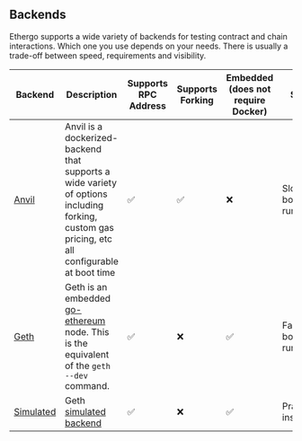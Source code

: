 ## Backends

Ethergo supports a wide variety of backends for testing contract and chain interactions. Which one you use depends on your needs. There is usually a trade-off between speed, requirements and visibility.

| Backend                  | Description                                                                                                                                    | Supports RPC Address | Supports Forking | Embedded (does not require Docker) | Speed                  |
|--------------------------|------------------------------------------------------------------------------------------------------------------------------------------------|----------------------|------------------|------------------------------------|------------------------|
| [Anvil](./anvil)         | Anvil is a dockerized-backend that supports a wide variety of options including forking, custom gas pricing, etc all configurable at boot time | ✅                    | ✅                | ❌                                  | Slow boot, fast run    |
| [Geth](./geth)           | Geth is an embedded [go-ethereum](https://github.com/ethereum/go-ethereum) node. This is the equivalent of the `geth --dev` command.           | ✅                    | ❌                | ✅                                  | Fastish boot, fast run |
| [Simulated](./simulated) | Geth [simulated backend](https://github.com/ethereum/go-ethereum/blob/master/accounts/abi/bind/backends/simulated.go)                          | ✅                    | ❌                | ✅                                  | Practically instant    |
